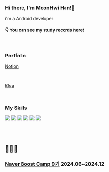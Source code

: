 ### Hi there, I'm MoonHwi Han!👋


i'm a Android developer


#### 👇 **You can see my study records here!**


<br/>

### Portfolio

[Notion](https://moony-portfolio.notion.site/Hi-I-m-MoonHwi-Han-50ecbeda092e4ebf9b7890ac590bdbf7?pvs=4)

<br/>

[Blog](https://talentsingularity.blogspot.com/)

<br/>

### **My Skills**  
  
  <img src="https://img.shields.io/badge/Android-3DDC84?style=flat-square&logo=Android&logoColor=white"/>    <img src="https://img.shields.io/badge/Kotlin-7F52FF?style=flat-square&logo=Kotlin&logoColor=white"/>    <img src="https://img.shields.io/badge/Java-007396?style=flat-square&logo=Java&logoColor=white"/>    <img src="https://img.shields.io/badge/C++-00599C?style=flat-square&logo=C++&logoColor=white"/> <img src="https://img.shields.io/badge/Unity-000000?style=flat-square&logo=Unity&logoColor=white"/>    <img src="https://img.shields.io/badge/C Sharp-239120?style=flat-square&logo=C Sharp&logoColor=white"/>


<br/>

<br/>

## 🧑🏻‍💻 

### **[Naver Boost Camp 9기](https://github.com/boostcampwm-2024)** 2024.06~2024.12

